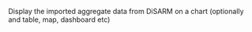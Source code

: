 Display the imported aggregate data from DiSARM on a chart (optionally and table, map, dashboard etc)